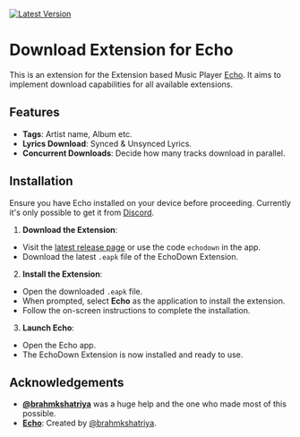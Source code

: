 [![Latest Version](https://img.shields.io/github/v/release/LuftVerbot/echo-echodown-extension?color=blue)](https://github.com/LuftVerbot/echo-echodown-extension/releases/latest)
# Download Extension for Echo

This is an extension for the Extension based Music Player [Echo](https://github.com/brahmkshatriya/echo). It aims to implement download capabilities for all available extensions.

## Features

- **Tags**: Artist name, Album etc.
- **Lyrics Download**: Synced & Unsynced Lyrics.
- **Concurrent Downloads**: Decide how many tracks download in parallel.

## Installation

Ensure you have Echo installed on your device before proceeding. Currently it's only possible to get it from [Discord](https://discord.gg/J3WvbBUU8Z).

1. **Download the Extension**:
  - Visit the [latest release page](https://github.com/LuftVerbot/echo-echodown-extension/releases/latest) or use the code `echodown` in the app.
  - Download the latest `.eapk` file of the EchoDown Extension.

2. **Install the Extension**:
  - Open the downloaded `.eapk` file.
  - When prompted, select **Echo** as the application to install the extension.
  - Follow the on-screen instructions to complete the installation.

3. **Launch Echo**:
  - Open the Echo app.
  - The EchoDown Extension is now installed and ready to use.

## Acknowledgements

- **[@brahmkshatriya](https://github.com/brahmkshatriya)** was a huge help and the one who made most of this possible.  
- **[Echo](https://github.com/brahmkshatriya/echo)**: Created by [@brahmkshatriya](https://github.com/brahmkshatriya).

